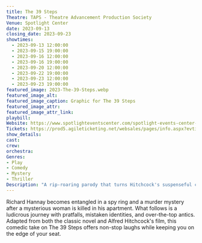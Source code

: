 ```yaml
---
title: The 39 Steps
Theatre: TAPS - Theatre Advancement Production Society
Venue: Spotlight Center
date: 2023-09-13
closing_date: 2023-09-23
showtimes:
  - 2023-09-13 12:00:00
  - 2023-09-15 19:00:00
  - 2023-09-16 12:00:00
  - 2023-09-16 19:00:00
  - 2023-09-20 12:00:00
  - 2023-09-22 19:00:00
  - 2023-09-23 12:00:00
  - 2023-09-23 19:00:00
featured_image: 2023-The-39-Steps.webp
featured_image_alt: 
featured_image_caption: Graphic for The 39 Steps
featured_image_attr: 
featured_image_attr_link: 
playbill:
Website: https://www.spotlighteventscenter.com/spotlight-events-center-events/live-performances
Tickets: https://prod5.agileticketing.net/websales/pages/info.aspx?evtinfo=315282~4fdd59c7-9110-4ffd-b8a6-d23e78529eda&epguid=48158bf0-1999-4cdd-91a8-db7c5f2d335f&
show_details: 
cast:
crew:
orchestra:
Genres:
- Play
- Comedy
- Mystery
- Thriller
Description: "A rip-roaring parody that turns Hitchcock's suspenseful classic into a comedic caper."
---
```

Richard Hannay becomes entangled in a spy ring and a murder mystery after a mysterious woman is killed in his apartment. What follows is a ludicrous journey with pratfalls, mistaken identities, and over-the-top antics. Adapted from both the classic novel and Alfred Hitchcock's film, this comedic take on The 39 Steps offers non-stop laughs while keeping you on the edge of your seat.
